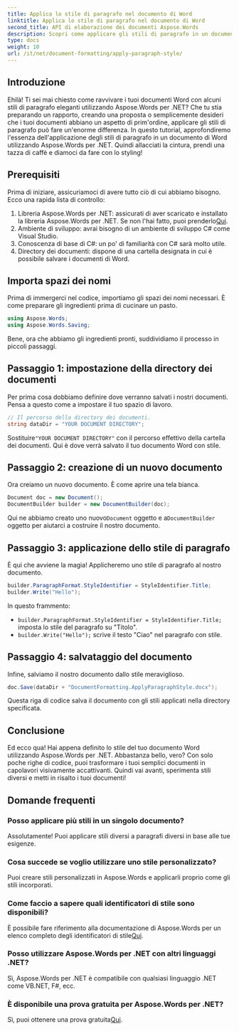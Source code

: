 ```yaml
---
title: Applica lo stile di paragrafo nel documento di Word
linktitle: Applica lo stile di paragrafo nel documento di Word
second_title: API di elaborazione dei documenti Aspose.Words
description: Scopri come applicare gli stili di paragrafo in un documento Word utilizzando Aspose.Words per .NET. Segui la nostra guida passo passo per un documento raffinato e professionale.
type: docs
weight: 10
url: /it/net/document-formatting/apply-paragraph-style/
---
```

## Introduzione

Ehilà! Ti sei mai chiesto come ravvivare i tuoi documenti Word con alcuni stili di paragrafo eleganti utilizzando Aspose.Words per .NET? Che tu stia preparando un rapporto, creando una proposta o semplicemente desideri che i tuoi documenti abbiano un aspetto di prim'ordine, applicare gli stili di paragrafo può fare un'enorme differenza. In questo tutorial, approfondiremo l'essenza dell'applicazione degli stili di paragrafo in un documento di Word utilizzando Aspose.Words per .NET. Quindi allacciati la cintura, prendi una tazza di caffè e diamoci da fare con lo styling!

## Prerequisiti

Prima di iniziare, assicuriamoci di avere tutto ciò di cui abbiamo bisogno. Ecco una rapida lista di controllo:

1.  Libreria Aspose.Words per .NET: assicurati di aver scaricato e installato la libreria Aspose.Words per .NET. Se non l'hai fatto, puoi prenderlo[Qui](https://releases.aspose.com/words/net/).
2. Ambiente di sviluppo: avrai bisogno di un ambiente di sviluppo C# come Visual Studio.
3. Conoscenza di base di C#: un po' di familiarità con C# sarà molto utile.
4. Directory dei documenti: dispone di una cartella designata in cui è possibile salvare i documenti di Word.

## Importa spazi dei nomi

Prima di immergerci nel codice, importiamo gli spazi dei nomi necessari. È come preparare gli ingredienti prima di cucinare un pasto.

```csharp
using Aspose.Words;
using Aspose.Words.Saving;
```

Bene, ora che abbiamo gli ingredienti pronti, suddividiamo il processo in piccoli passaggi.

## Passaggio 1: impostazione della directory dei documenti

Per prima cosa dobbiamo definire dove verranno salvati i nostri documenti. Pensa a questo come a impostare il tuo spazio di lavoro.

```csharp
// Il percorso della directory dei documenti.
string dataDir = "YOUR DOCUMENT DIRECTORY";
```

 Sostituire`"YOUR DOCUMENT DIRECTORY"` con il percorso effettivo della cartella dei documenti. Qui è dove verrà salvato il tuo documento Word con stile.

## Passaggio 2: creazione di un nuovo documento

Ora creiamo un nuovo documento. È come aprire una tela bianca.

```csharp
Document doc = new Document();
DocumentBuilder builder = new DocumentBuilder(doc);
```

 Qui ne abbiamo creato uno nuovo`Document` oggetto e a`DocumentBuilder` oggetto per aiutarci a costruire il nostro documento.

## Passaggio 3: applicazione dello stile di paragrafo

È qui che avviene la magia! Applicheremo uno stile di paragrafo al nostro documento.

```csharp
builder.ParagraphFormat.StyleIdentifier = StyleIdentifier.Title;
builder.Write("Hello");
```

In questo frammento:
- `builder.ParagraphFormat.StyleIdentifier = StyleIdentifier.Title;` imposta lo stile del paragrafo su "Titolo".
- `builder.Write("Hello");` scrive il testo "Ciao" nel paragrafo con stile.

## Passaggio 4: salvataggio del documento

Infine, salviamo il nostro documento dallo stile meraviglioso.

```csharp
doc.Save(dataDir + "DocumentFormatting.ApplyParagraphStyle.docx");
```

Questa riga di codice salva il documento con gli stili applicati nella directory specificata.

## Conclusione

Ed ecco qua! Hai appena definito lo stile del tuo documento Word utilizzando Aspose.Words per .NET. Abbastanza bello, vero? Con solo poche righe di codice, puoi trasformare i tuoi semplici documenti in capolavori visivamente accattivanti. Quindi vai avanti, sperimenta stili diversi e metti in risalto i tuoi documenti!

## Domande frequenti

### Posso applicare più stili in un singolo documento?

Assolutamente! Puoi applicare stili diversi a paragrafi diversi in base alle tue esigenze.

### Cosa succede se voglio utilizzare uno stile personalizzato?

Puoi creare stili personalizzati in Aspose.Words e applicarli proprio come gli stili incorporati.

### Come faccio a sapere quali identificatori di stile sono disponibili?

 È possibile fare riferimento alla documentazione di Aspose.Words per un elenco completo degli identificatori di stile[Qui](https://reference.aspose.com/words/net/).

### Posso utilizzare Aspose.Words per .NET con altri linguaggi .NET?

Sì, Aspose.Words per .NET è compatibile con qualsiasi linguaggio .NET come VB.NET, F#, ecc.

### È disponibile una prova gratuita per Aspose.Words per .NET?

 Sì, puoi ottenere una prova gratuita[Qui](https://releases.aspose.com/).
